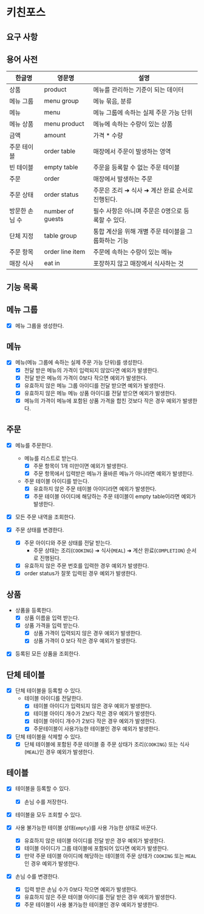 # 키친포스

## 요구 사항

## 용어 사전

| 한글명      | 영문명              | 설명                            |
|----------|------------------|-------------------------------|
| 상품       | product          | 메뉴를 관리하는 기준이 되는 데이터           |
| 메뉴 그룹    | menu group       | 메뉴 묶음, 분류                     |
| 메뉴       | menu             | 메뉴 그룹에 속하는 실제 주문 가능 단위        |
| 메뉴 상품    | menu product     | 메뉴에 속하는 수량이 있는 상품             |
| 금액       | amount           | 가격 * 수량                       |
| 주문 테이블   | order table      | 매장에서 주문이 발생하는 영역              |
| 빈 테이블    | empty table      | 주문을 등록할 수 없는 주문 테이블           |
| 주문       | order            | 매장에서 발생하는 주문                  |
| 주문 상태    | order status     | 주문은 조리 ➜ 식사 ➜ 계산 완료 순서로 진행된다. |
| 방문한 손님 수 | number of guests | 필수 사항은 아니며 주문은 0명으로 등록할 수 있다. |
| 단체 지정    | table group      | 통합 계산을 위해 개별 주문 테이블을 그룹화하는 기능 |
| 주문 항목    | order line item  | 주문에 속하는 수량이 있는 메뉴             |
| 매장 식사    | eat in           | 포장하지 않고 매장에서 식사하는 것           |

## 기능 목록

## 메뉴 그룹

- [x] 메뉴 그룹을 생성한다.

## 메뉴

- [x] 메뉴(메뉴 그룹에 속하는 실제 주문 가능 단위)를 생성한다.
    - [x] 전달 받은 메뉴의 가격이 입력되지 않았다면 예외가 발생한다.
    - [x] 전달 받은 메뉴의 가격이 0보다 작으면 예외가 발생한다.
    - [x] 유효하지 않은 메뉴 그룹 아이디를 전달 받으면 예외가 발생한다.
    - [x] 유효하지 않은 메뉴 메뉴 상품 아이디를 전달 받으면 예외가 발생한다.
    - [x] 메뉴의 가격이 메뉴에 포함된 상품 가격을 합친 것보다 작은 경우 예외가 발생한다.

## 주문

- [x] 메뉴를 주문한다.
    - 메뉴를 리스트로 받는다.
        - [x] 주문 항목이 1개 미만이면 예외가 발생한다.
        - [x] 주문 항목에서 입력받은 메뉴가 올바른 메뉴가 아니라면 예외가 발생한다.
    - 주문 테이블 아이디를 받는다.
        - [x] 유효하지 않은 주문 테이블 아이디라면 예외가 발생한다.
        - [x] 주문 테이블 아이디에 해당하는 주문 테이블이 empty table이라면 예외가 발생한다.

- [x] 모든 주문 내역을 조회한다.

- [x] 주문 상태를 변경한다.
    - [x] 주문 아이디와 주문 상태를 전달 받는다.
        - 주문 상태는 조리(`COOKING`) ➜ 식사(`MEAL`) ➜ 계산 완료(`COMPLETION`) 순서로 진행된다.
    - [x] 유효하지 않은 주문 번호를 입력한 경우 예외가 발생한다.
    - [x] order status가 잘못 입력된 경우 예외가 발생한다.

## 상품

- 상품을 등록한다.
    - [x] 상품 이름을 입력 받는다.
    - [x] 상품 가격을 입력 받는다.
        - [x] 상품 가격이 입력되지 않은 경우 예외가 발생한다.
        - [x] 상품 가격이 0 보다 작은 경우 예외가 발생한다.

- [X] 등록된 모든 상품을 조회한다.

## 단체 테이블

- [x] 단체 테이블을 등록할 수 있다.
    - 테이블 아이디를 전달한다.
        - [x] 테이블 아이디가 입력되지 않은 경우 예외가 발생한다.
        - [x] 테이블 아이디 개수가 2보다 작은 경우 예외가 발생한다.
        - [x] 테이블 아이디 개수가 2보다 작은 경우 예외가 발생한다.
        - [x] 주문테이블이 사용가능한 테이블인 경우 예외가 발생한다.

- [x] 단체 테이블을 삭제할 수 있다.
    - [x] 단체 테이블에 포함된 주문 테이블 중 주문 상태가 조리(`COOKING`) 또는 식사(`MEAL`)인 경우 예외가 발생한다.

## 테이블

- [x] 테이블을 등록할 수 있다.
    - [x] 손님 수를 저장한다.

- [x] 테이블을 모두 조회할 수 있다.

- [x] 사용 불가능한 테이블 상태(`empty`)를 사용 가능한 상태로 바꾼다.
    - [x] 유효하지 않은 테이블 아이디를 전달 받은 경우 예외가 발생한다.
    - [x] 테이블 아이디가 그룹 테이블에 포함되어 있다면 예외가 발생한다.
    - [x] 만약 주문 테이블 아이디에 해당하는 테이블의 주문 상태가 `COOKING` 또는 `MEAL` 인 경우 예외가 발생한다.

- [x] 손님 수를 변경한다.
    - [x] 입력 받은 손님 수가 0보다 작으면 예외가 발생한다.
    - [x] 유효하지 않은 주문 테이블 아이디를 전달 받은 경우 예외가 발생한다.
    - [x] 주문 테이블이 사용 불가능한 테이블인 경우 예외가 발생한다.
